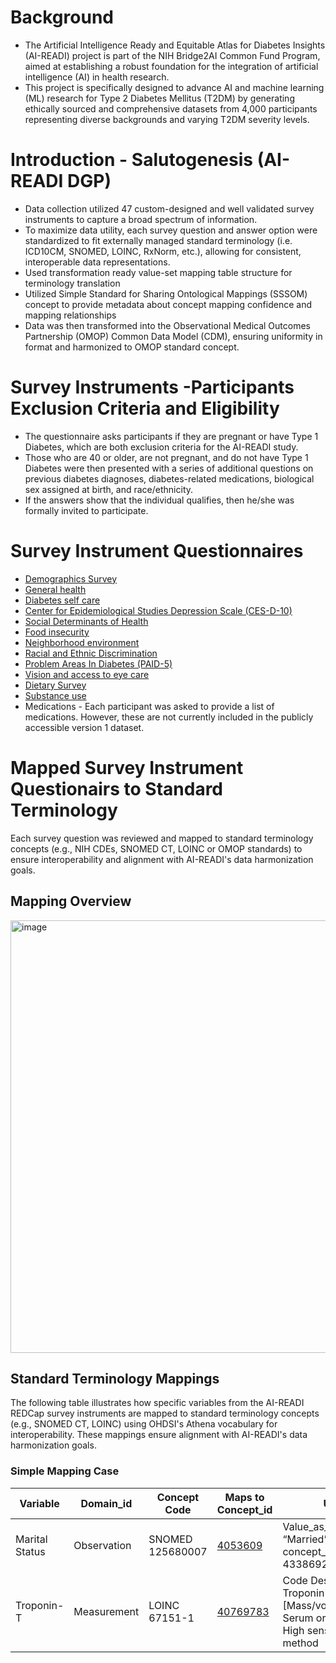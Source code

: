 # Background 
* The Artificial Intelligence Ready and Equitable Atlas for Diabetes Insights (AI-READI) project is part of the NIH Bridge2AI Common Fund Program, aimed at establishing a robust foundation for the integration of artificial intelligence (AI) in health research.
* This project is specifically designed to advance AI and machine learning (ML) research for Type 2 Diabetes Mellitus (T2DM) by generating ethically sourced and comprehensive datasets from 4,000 participants representing diverse backgrounds and varying T2DM severity levels.

# Introduction - Salutogenesis (AI-READI DGP)
* Data collection utilized 47 custom-designed and well validated survey instruments to capture a broad spectrum of information.
* To maximize data utility, each survey question and answer option were standardized to fit externally managed standard terminology (i.e. ICD10CM, SNOMED, LOINC, RxNorm, etc.), allowing for consistent, interoperable data representations. 
* Used transformation ready value-set mapping table structure for terminology translation
* Utilized Simple Standard for Sharing Ontological Mappings (SSSOM) concept to provide metadata about concept mapping confidence and mapping relationships
* Data was then transformed into the Observational Medical Outcomes Partnership (OMOP) Common Data Model (CDM), ensuring uniformity in format and harmonized to OMOP standard concept.

# Survey Instruments -Participants Exclusion Criteria and Eligibility
* The questionnaire asks participants if they are pregnant or have Type 1 Diabetes, which are both exclusion criteria for the AI-READI study.
* Those who are 40 or older, are not pregnant, and do not have Type 1 Diabetes were then presented with a series of additional questions on previous diabetes diagnoses, diabetes-related medications, biological sex assigned at birth, and race/ethnicity.
* If the answers show that the individual qualifies, then he/she was formally invited to participate.

# Survey Instrument Questionnaires  
- [Demographics Survey](https://docs.aireadi.org/v2/questionnaires/demographics.pdf)
- [General health](https://docs.aireadi.org/v2/questionnaires/general-health.pdf)
- [Diabetes self care](https://docs.aireadi.org/v2/questionnaires/diabetes-self-care.pdf)
- [Center for Epidemiological Studies Depression Scale (CES-D-10) ](https://docs.aireadi.org/v2/questionnaires/depression.pdf)
- [Social Determinants of Health ](https://docs.aireadi.org/v2/questionnaires/sdoh.pdf)
- [Food insecurity](https://docs.aireadi.org/v2/questionnaires/food-security.pdf)
- [Neighborhood environment](https://docs.aireadi.org/v2/questionnaires/neighborhood.pdf)
- [Racial and Ethnic Discrimination](https://docs.aireadi.org/v2/questionnaires/racial.pdf)
- [Problem Areas In Diabetes (PAID-5)](https://docs.aireadi.org/v2/questionnaires/sdoh.pdf)
- [Vision and access to eye care](https://docs.aireadi.org/v2/questionnaires/visual.pdf)
- [Dietary Survey](https://docs.aireadi.org/v2/questionnaires/dietary.pdf)
- [Substance use](https://docs.aireadi.org/v2/questionnaires/substance-use.pdf)
- Medications - Each participant was asked to provide a list of medications. However, these are not currently included in the publicly accessible version 1 dataset.

 # Mapped Survey Instrument Questionairs to Standard Terminology 
 Each survey question was reviewed and mapped to standard terminology concepts (e.g., NIH CDEs, SNOMED CT, LOINC or OMOP standards) to ensure interoperability and alignment with AI-READI's data harmonization goals.
 ## Mapping Overview
 <img width="1805" height="692" alt="image" src="https://github.com/user-attachments/assets/1f70f5fd-debb-40f4-9fe5-7248cea21f8a" />





## Standard Terminology Mappings

The following table illustrates how specific variables from the AI-READI REDCap survey instruments are mapped to standard terminology concepts (e.g., SNOMED CT, LOINC) using OHDSI's Athena vocabulary for interoperability. These mappings ensure alignment with AI-READI's data harmonization goals.

### Simple Mapping Case
| Variable | Domain_id | Concept Code | Maps to Concept_id | URL | Additional Details |
|----------|-----------|--------------|--------------------|-----|--------------------|
| Marital Status | Observation | SNOMED 125680007 | [4053609](https://athena.ohdsi.org/search-terms/terms/4053609) | Value_as_concept_id: “Married” concept_id: 4338692 |
| Troponin-T | Measurement | LOINC 67151-1 | [40769783](https://athena.ohdsi.org/search-terms/terms/40769783) | Code Description: Troponin T.cardiac [Mass/volume] in Serum or Plasma by High sensitivity method |

  
 
